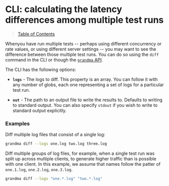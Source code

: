 # CLI: calculating the latency differences among multiple test runs

> [Table of Contents](readme.md)

Whenyou have run multiple tests -- perhaps using different concurrency or rate values, or using different server settings -- you may want to see the difference between those multiple test runs. You can do so using the `diff` command in the CLI or though the [`grandma` API](api-grandma-diff.md).

The CLI has the following options:

- **`logs`** - The logs to diff. This property is an array. You can follow it with any number of globs, each one representing a set of logs for a particular test run.

- **`out`** - The path to an output file to write the results to. Defaults to writing to standard output. You can also specify `stdout` if you wish to write to standard output explicitly.

### Examples

Diff multiple log files that consist of a single log:

```bash
grandma diff --logs one.log two.log three.log
```

Diff multiple groups of log files, for example, when a single test run was split up across multiple clients, to generate higher traffic than is possible with one client. In this example, we assume that names follow the patter of `one.1.log`, `one.2.log`, `one.3.log`.

```bash
grandma diff --logs "one.*.log" "two.*.log"
```

